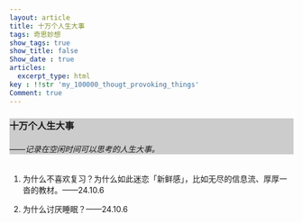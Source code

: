 ```yaml
---
layout: article
title: 十万个人生大事
tags: 奇思妙想
show_tags: true
show_title: false
Show_date : true
articles:
  excerpt_type: html
key : !!str 'my_100000_thougt_provoking_things'
Comment: true
---
```


<div class="hero hero--center" style="background-color: #ccc;">
  <div class="hero__content">
    <h3>十万个人生大事</h3>
    <h6>——记录在空闲时间可以思考的人生大事。</h6>
  </div>
</div>

1. 为什么不喜欢复习？为什么如此迷恋「新鲜感」，比如无尽的信息流、厚厚一沓的教材。——24.10.6

2. 为什么讨厌睡眠？——24.10.6

